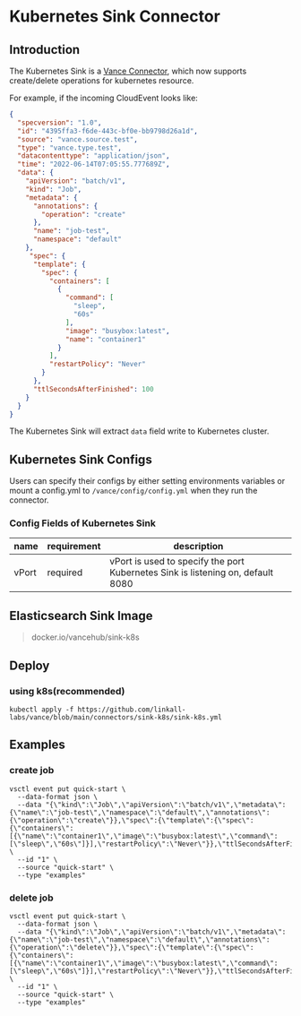 # Kubernetes Sink Connector

## Introduction

The Kubernetes Sink is a [Vance Connector](https://github.com/linkall-labs/vance-docs/blob/main/docs/concept.md), 
which now supports create/delete operations for kubernetes resource.

For example, if the incoming CloudEvent looks like:

```json
{
  "specversion": "1.0",
  "id": "4395ffa3-f6de-443c-bf0e-bb9798d26a1d",
  "source": "vance.source.test",
  "type": "vance.type.test",
  "datacontenttype": "application/json",
  "time": "2022-06-14T07:05:55.777689Z",
  "data": {
    "apiVersion": "batch/v1",
    "kind": "Job",
    "metadata": {
      "annotations": {
        "operation": "create"
      },              
      "name": "job-test",    
      "namespace": "default" 
    },                
     "spec": {         
      "template": {   
        "spec": {
          "containers": [    
            {         
              "command": [   
                "sleep",     
                "60s" 
              ],      
              "image": "busybox:latest",        
              "name": "container1"              
            }         
          ],          
          "restartPolicy": "Never"              
        }             
      },              
      "ttlSecondsAfterFinished": 100            
    }
  }
}
```

The Kubernetes Sink will extract `data` field write to Kubernetes cluster.

## Kubernetes Sink Configs

Users can specify their configs by either setting environments variables or mount a config.yml to
`/vance/config/config.yml` when they run the connector.

### Config Fields of Kubernetes Sink

| name       | requirement | description                                                                        |
|------------|-------------|------------------------------------------------------------------------------------|
| vPort      | required    | vPort is used to specify the port Kubernetes Sink is listening on, default 8080    |

## Elasticsearch Sink Image

> docker.io/vancehub/sink-k8s

## Deploy

### using k8s(recommended)

```shell
kubectl apply -f https://github.com/linkall-labs/vance/blob/main/connectors/sink-k8s/sink-k8s.yml
```

## Examples

### create job

```shell
vsctl event put quick-start \
  --data-format json \
  --data "{\"kind\":\"Job\",\"apiVersion\":\"batch/v1\",\"metadata\":{\"name\":\"job-test\",\"namespace\":\"default\",\"annotations\":{\"operation\":\"create\"}},\"spec\":{\"template\":{\"spec\":{\"containers\":[{\"name\":\"container1\",\"image\":\"busybox:latest\",\"command\":[\"sleep\",\"60s\"]}],\"restartPolicy\":\"Never\"}},\"ttlSecondsAfterFinished\":100}}" \
  --id "1" \
  --source "quick-start" \
  --type "examples"
```

### delete job

```shell
vsctl event put quick-start \
  --data-format json \
  --data "{\"kind\":\"Job\",\"apiVersion\":\"batch/v1\",\"metadata\":{\"name\":\"job-test\",\"namespace\":\"default\",\"annotations\":{\"operation\":\"delete\"}},\"spec\":{\"template\":{\"spec\":{\"containers\":[{\"name\":\"container1\",\"image\":\"busybox:latest\",\"command\":[\"sleep\",\"60s\"]}],\"restartPolicy\":\"Never\"}},\"ttlSecondsAfterFinished\":100}}" \
  --id "1" \
  --source "quick-start" \
  --type "examples"
```
